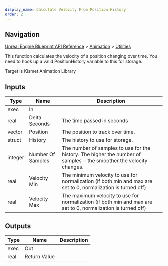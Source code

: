 ```yaml
---
display_name: Calculate Velocity From Position History
order: 2
---
```

## Navigation

[Unreal Engine Blueprint API Reference](https://dev.epicgames.com/documentation/en-us/unreal-engine/BlueprintAPI) > [Animation](https://dev.epicgames.com/documentation/en-us/unreal-engine/BlueprintAPI/Animation) > [Utilities](https://dev.epicgames.com/documentation/en-us/unreal-engine/BlueprintAPI/Animation/Utilities)

This function calculates the velocity of a position changing over time.
You need to hook up a valid PositionHistory variable to this for storage.

Target is Kismet Animation Library

## Inputs

| Type | Name | Description |
| --- | --- | --- |
| exec | In |  |
| real | Delta Seconds | The time passed in seconds |
| vector | Position | The position to track over time. |
| struct | History | The history to use for storage. |
| integer | Number Of Samples | The number of samples to use for the history. The higher the number of samples - the smoother the velocity changes. |
| real | Velocity Min | The minimum velocity to use for normalization (if both min and max are set to 0, normalization is turned off) |
| real | Velocity Max | The maximum velocity to use for normalization (if both min and max are set to 0, normalization is turned off) |

## Outputs

| Type | Name | Description |
| --- | --- | --- |
| exec | Out |  |
| real | Return Value |  |
